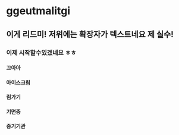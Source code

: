 # ggeutmalitgi

## 이게 리드미! 저위에는 확장자가 텍스트네요 제 실수!

### 이제 시작할수있겠네요 ㅎㅎ

#### 끄아아

#### 아이스크림

#### 림가기

#### 기면증

#### 증기기관